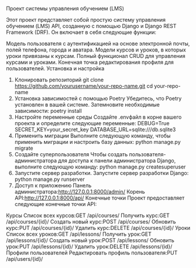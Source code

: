 Проект системы управления обучением (LMS)

Этот проект представляет собой простую систему управления обучением (LMS) API, созданную с помощью Django и Django REST Framework (DRF). Он включает в себя следующие функции:

Модель пользователя с аутентификацией на основе электронной почты, полей телефона, города и аватара.
Модели курсов и уроков, в которых уроки привязаны к курсам.
Полный функционал CRUD для управления курсами и уроками.
Конечная точка редактирования профиля для пользователей.
Установка и настройка
1. Клонировать репозиторий
git clone https://github.com/yourusername/your-repo-name.git
cd your-repo-name
2. Установка зависимостей с помощью Poetry
Убедитесь, что Poetry установлен в вашей системе. Затемновите необходимые зависимости:
poetry install
3. Настройте переменные среды
Создайте .envфайл в корне вашего проекта и определите следующие переменные:
DEBUG=True
SECRET_KEY=your_secret_key
DATABASE_URL=sqlite:///db.sqlite3
4. Применить миграции
Выполните следующую команду, чтобы применить миграции и настроить базу данных:
python manage.py migrate
5. Создайте суперпользователя
Чтобы создать пользователя-администратора для доступа к панели администратора Django, выполните следующую команду:
python manage.py createsuperuser
6. Запустите сервер разработки.
Запустите сервер разработки Django:
python manage.py runserver
7. Доступ к приложению
Панель администратора:http://127.0.0.1:8000/admin/
Корень API:http://127.0.0.1:8000/api/
Конечные точки
Проект предоставляет следующие конечные точки API:

Курсы
Список всех курсов:GET /api/courses/
Получить курс:GET /api/courses/{id}/
Создать новый курс:POST /api/courses/
Обновить курс:PUT /api/courses/{id}/
Удалить курс:DELETE /api/courses/{id}/
Уроки
Список всех уроков:GET /api/lessons/
Получить урок:GET /api/lessons/{id}/
Создать новый урок:POST /api/lessons/
Обновить урок:PUT /api/lessons/{id}/
Удалить урок:DELETE /api/lessons/{id}/
Профили пользователей
Редактировать профиль пользователя:PUT /api/users/{id}/

